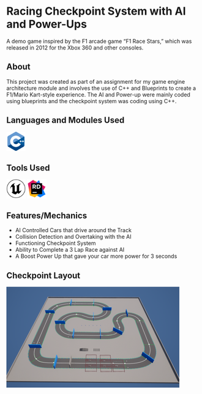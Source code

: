 <h1>Racing Checkpoint System with AI and Power-Ups</h1>
<p align="left">
  A demo game inspired by the F1 arcade game “F1 Race Stars,” which was released in 2012 for the Xbox 360 and other consoles. 
</p>

<h2>About</h2>
<p>
This project was created as part of an assignment for my game engine architecture module and involves the use of C++ and Blueprints to create a F1/Mario Kart-style experience. The AI and Power-up were mainly coded using blueprints and the checkpoint system was coding using C++. 
</p>

<h2>Languages and Modules Used</h2>
<div align=start>
  <img src="https://raw.githubusercontent.com/devicons/devicon/refs/heads/master/icons/cplusplus/cplusplus-original.svg" height=50 width=50>
</div>

<h2>Tools Used</h2>
<div>
  <img src="https://raw.githubusercontent.com/devicons/devicon/refs/heads/master/icons/unrealengine/unrealengine-original.svg" height=50 width=50>
  <img src="https://raw.githubusercontent.com/devicons/devicon/refs/heads/master/icons/rider/rider-original.svg" height=50 width=50>
</div>

<h2>Features/Mechanics</h2>
<ul>
  <li>AI Controlled Cars that drive around the Track</li>
  <li>Collision Detection and Overtaking with the AI</li>
  <li>Functioning Checkpoint System</li>
  <li>Ability to Complete a 3 Lap Race against AI</li>
  <li>A Boost Power Up that gave your car more power for 3 seconds</li>
</ul>

<h2>Checkpoint Layout</h2>
<img src="Picture1.png">
